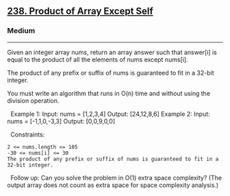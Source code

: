 <h2><a href="https://leetcode.com/problems/product-of-array-except-self/description/">238. Product of Array Except Self</a></h2><h3>Medium</h3><hr>Given an integer array nums, return an array answer such that answer[i] is equal to the product of all the elements of nums except nums[i].

The product of any prefix or suffix of nums is guaranteed to fit in a 32-bit integer.

You must write an algorithm that runs in O(n) time and without using the division operation.

 
Example 1:
Input: nums = [1,2,3,4]
Output: [24,12,8,6]
Example 2:
Input: nums = [-1,1,0,-3,3]
Output: [0,0,9,0,0]

 
Constraints:


	2 <= nums.length <= 105
	-30 <= nums[i] <= 30
	The product of any prefix or suffix of nums is guaranteed to fit in a 32-bit integer.


 
Follow up: Can you solve the problem in O(1) extra space complexity? (The output array does not count as extra space for space complexity analysis.)
